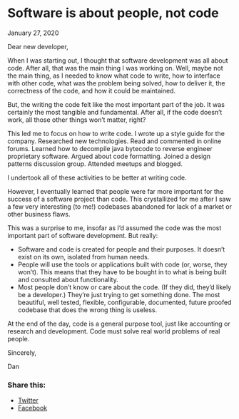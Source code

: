 # Software is about people, not code

January 27, 2020

Dear new developer,

When I was starting out, I thought that software development was all about code. After all, that was the main thing I was working on. Well, maybe not the main thing, as I needed to know what code to write, how to interface with other code, what was the problem being solved, how to deliver it, the correctness of the code, and how it could be maintained.

But, the writing the code felt like the most important part of the job. It was certainly the most tangible and fundamental. After all, if the code doesn’t work, all those other things won’t matter, right?

This led me to focus on how to write code. I wrote up a style guide for the company. Researched new technologies. Read and commented in online forums. Learned how to decompile java bytecode to reverse engineer proprietary software. Argued about code formatting. Joined a design patterns discussion group. Attended meetups and blogged.

I undertook all of these activities to be better at writing code.

However, I eventually learned that people were far more important for the success of a software project than code. This crystallized for me after I saw a few very interesting (to me!) codebases abandoned for lack of a market or other business flaws.

This was a surprise to me, insofar as I’d assumed the code was the most important part of software development. But really:

- Software and code is created for people and their purposes. It doesn’t exist on its own, isolated from human needs.
- People will use the tools or applications built with code (or, worse, they won’t). This means that they have to be bought in to what is being built and consulted about functionality.
- Most people don’t know or care about the code. (If they did, they’d likely be a developer.) They’re just trying to get something done. The most beautiful, well tested, flexible, configurable, documented, future proofed codebase that does the wrong thing is useless.

At the end of the day, code is a general purpose tool, just like accounting or research and development. Code must solve real world problems of real people.

Sincerely,

Dan

### Share this:

- [Twitter](https://letterstoanewdeveloper.com/2020/01/27/software-is-about-people-not-code/?share=twitter "Click to share on Twitter")
- [Facebook](https://letterstoanewdeveloper.com/2020/01/27/software-is-about-people-not-code/?share=facebook "Click to share on Facebook")
